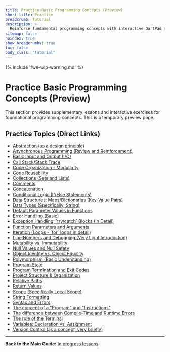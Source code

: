 ```yaml
---
title: Practice Basic Programming Concepts (Preview)
short-title: Practice
breadcrumb: Tutorial
description: >-
  Reinforce fundamental programming concepts with interactive DartPad examples.
sitemap: false
noindex: true
show_breadcrumbs: true
toc: false
body_class: "tutorial"
---
```


{% include 'fwe-wip-warning.md' %}

# Practice Basic Programming Concepts (Preview)

This section provides supplementary lessons and interactive exercises for foundational programming concepts. This is a temporary preview page.

## Practice Topics (Direct Links)

<ul class="no-dots">
  <li><a href="/get-started/practice/practice-abstraction-as-a-design-principle/">Abstraction (as a design principle)</a></li>
  <li><a href="/get-started/practice/practice-asynchronous-programming-review-and-reinforcement/">Asynchronous Programming (Review and Reinforcement)</a></li>
  <li><a href="/get-started/practice/practice-basic-input-and-output-io/">Basic Input and Output (I/O)</a></li>
  <li><a href="/get-started/practice/practice-call-stackstack-trace/">Call Stack/Stack Trace</a></li>
  <li><a href="/get-started/practice/practice-code-organization-modularity/">Code Organization - Modularity</a></li>
  <li><a href="/get-started/practice/practice-code-reusability/">Code Reusability</a></li>
  <li><a href="/get-started/practice/practice-collections-sets-and-lists/">Collections (Sets and Lists)</a></li>
  <li><a href="/get-started/practice/practice-comments/">Comments</a></li>
  <li><a href="/get-started/practice/practice-concatenation/">Concatenation</a></li>
  <li><a href="/get-started/practice/practice-conditional-logic-ifelse-statements/">Conditional Logic (If/Else Statements)</a></li>
  <li><a href="/get-started/practice/practice-data-structures-mapsdictionaries-key-value-pairs/">Data Structures: Maps/Dictionaries (Key-Value Pairs)</a></li>
  <li><a href="/get-started/practice/practice-data-types-specifically-string/">Data Types (Specifically, String)</a></li>
  <li><a href="/get-started/practice/practice-default-parameter-values-in-functions/">Default Parameter Values in Functions</a></li>
  <li><a href="/get-started/practice/practice-error-handling-basic/">Error Handling (Basic)</a></li>
  <li><a href="/get-started/practice/practice-exception-handling-trycatch-blocks-in-detail/">Exception Handling: `try/catch` Blocks (In Detail)</a></li>
  <li><a href="/get-started/practice/practice-function-parameters-and-arguments/">Function Parameters and Arguments</a></li>
  <li><a href="/get-started/practice/practice-iteration-loops---for-loops-in-detail/">Iteration (Loops - `for` loops in detail)</a></li>
  <li><a href="/get-started/practice/practice-line-numbers-and-debugging-very-light-introduction/">Line Numbers and Debugging (Very Light Introduction)</a></li>
  <li><a href="/get-started/practice/practice-mutability-vs-immutability/">Mutability vs. Immutability</a></li>
  <li><a href="/get-started/practice/practice-null-values-and-null-safety/">Null Values and Null Safety</a></li>
  <li><a href="/get-started/practice/practice-object-identity-vs-object-equality/">Object Identity vs. Object Equality</a></li>
  <li><a href="/get-started/practice/practice-polymorphism-basic-understanding/">Polymorphism (Basic Understanding)</a></li>
  <li><a href="/get-started/practice/practice-program-state/">Program State</a></li>
  <li><a href="/get-started/practice/practice-program-termination-and-exit-codes/">Program Termination and Exit Codes</a></li>
  <li><a href="/get-started/practice/practice-project-structure-organization/">Project Structure & Organization</a></li>
  <li><a href="/get-started/practice/practice-relative-paths/">Relative Paths</a></li>
  <li><a href="/get-started/practice/practice-return-values/">Return Values</a></li>
  <li><a href="/get-started/practice/practice-scope-specifically-local-scope/">Scope (Specifically Local Scope)</a></li>
  <li><a href="/get-started/practice/practice-string-formatting/">String Formatting</a></li>
  <li><a href="/get-started/practice/practice-syntax-and-errors/">Syntax and Errors</a></li>
  <li><a href="/get-started/practice/practice-the-concept-of-a-program-and-instructions/">The concept of a "Program" and "Instructions"</a></li>
  <li><a href="/get-started/practice/practice-the-difference-between-compile-time-and-runtime-errors/">The difference between Compile-Time and Runtime Errors</a></li>
  <li><a href="/get-started/practice/practice-the-role-of-the-terminal/">The role of the Terminal</a></li>
  <li><a href="/get-started/practice/practice-variables-declaration-vs-assignment/">Variables: Declaration vs. Assignment</a></li>
  <li><a href="/get-started/practice/practice-version-control-as-a-concept-very-briefly/">Version Control (as a concept, very briefly)</a></li>
</ul>

---

**Back to the Main Guide:** [In progress lessons](/get-started/)
